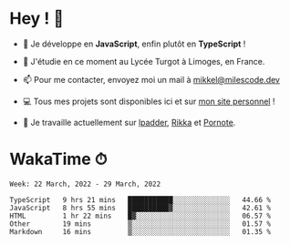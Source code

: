 # Hey ! 🌃

- 🔭 Je développe en **JavaScript**, enfin plutôt en **TypeScript** !

- 🌱 J'étudie en ce moment au Lycée Turgot à Limoges, en France.

- 📫 Pour me contacter, envoyez moi un mail à <a href="mailto:mikkel@milescode.dev">mikkel@milescode.dev</a>

- 💻 Tous mes projets sont disponibles ici et sur <a href="https://www.vexcited.ml">mon site personnel</a> !

- 👀 Je travaille actuellement sur [lpadder](https://github.com/Vexcited/lpadder), [Rikka](https://github.com/Vexcited/Rikka) et [Pornote](https://github.com/Vexcited/Pornote).

# WakaTime ⏱

<!--START_SECTION:waka-->
```text
Week: 22 March, 2022 - 29 March, 2022

TypeScript   9 hrs 21 mins   ███████████░░░░░░░░░░░░░░   44.66 % 
JavaScript   8 hrs 55 mins   ██████████▓░░░░░░░░░░░░░░   42.61 % 
HTML         1 hr 22 mins    █▓░░░░░░░░░░░░░░░░░░░░░░░   06.57 % 
Other        19 mins         ▒░░░░░░░░░░░░░░░░░░░░░░░░   01.57 % 
Markdown     16 mins         ▒░░░░░░░░░░░░░░░░░░░░░░░░   01.35 % 
```
<!--END_SECTION:waka-->
